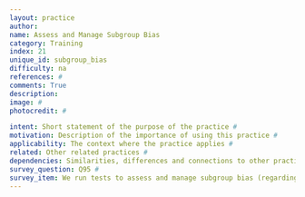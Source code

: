 ```yaml
---
layout: practice
author:
name: Assess and Manage Subgroup Bias
category: Training
index: 21
unique_id: subgroup_bias
difficulty: na
references: #
comments: True
description:
image: #
photocredit: #

intent: Short statement of the purpose of the practice #
motivation: Description of the importance of using this practice #
applicability: The context where the practice applies #
related: Other related practices #
dependencies: Similarities, differences and connections to other practices #
survey_question: Q95 #
survey_item: We run tests to assess and manage subgroup bias (regarding e.g. gender or ethnicity).
---
```


